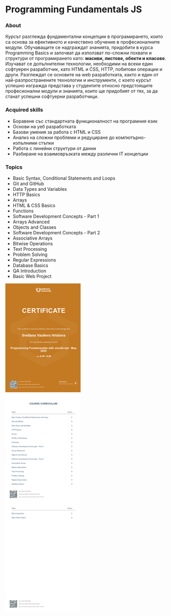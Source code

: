 # **Programming Fundamentals JS** 
### **About**
Курсът разглежда фундаментални концепции в програмирането, които са основа за ефективното и качествено обучение в професионалните модули. Обучаващите се надграждат знанията, придобити в курса Programming Basics и започват да използват по-сложни похвати и структури от програмирането като: **масиви, листове, обекти и класове**. Изучават се допълнителни технологии, необходими на всеки един софтуерен разработчик, като HTML и CSS, HTTP, побитови операции и други. Разглеждат се основите на web разработката, както и един от най-разпространените технологии и инструменти, с което курсът успешно изгражда представа у студентите относно предстоящите професионални модули и знанията, които ще придобият от тях, за да станат успешни софтуерни разработчици.
### **Acquired skills** 
- Боравене със стандартната функционалност на програмния език 
- Основи на уеб разработката 
- Базови умения за работа с HTML и CSS 
- Анализ на сложни проблеми и редуциране до компютърно-изпълними стъпки 
- Работа с линейни структури от данни 
- Разбиране на взаимовръзката между различни IT концепции 
### **Topics** 
- Basic Syntax, Conditional Statements and Loops 
- Git and GitHub 
- Data Types and Variables 
- HTTP Basics 
- Arrays 
- HTML & CSS Basics 
- Functions 
- Software Development Concepts - Part 1 
- Arrays Advanced 
- Objects and Classes 
- Software Development Concepts - Part 2 
- Associative Arrays 
- Bitwise Operations 
- Text Processing 
- Problem Solving 
- Regular Expressions 
- Database Basics 
- QA Introduction 
- Basic Web Project 

![](https://github.com/SvetlanaHristova/Programming-Fundamentals-JS/blob/main/Programming%20Fundamentals%20with%20JavaScript%20-%20May%202022%20-%20Certificate.jpeg)
